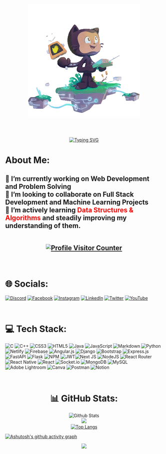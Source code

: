 <!-- <center> -->

<div align="center">
        <a href=""><img src="readme.gif" height="360" /></a>
</div>

<br><br>

 <div align="center">

[![Typing SVG](https://readme-typing-svg.herokuapp.com?font=Lexend&size=32&duration=3500&pause=500&color=3A67CA&center=true&width=435&lines=Hi%2C+I+am+Arin+Paliwal;An+Engineering+Student;A+Full+Stack+Web+Developer;DSA+Learner)]()

 </div>
 
 
# About Me:

<h2>

🔭 I’m currently working on Web Development and Problem Solving<br>👯 I’m looking to collaborate on Full Stack Development and Machine Learning Projects<br>🌱 I’m actively learning <span style="color:red">Data Structures & Algorithms</span> and steadily improving my understanding of them.<br><br>

 <div align="center">
  
 [![Profile Visitor Counter](https://visitcount.itsvg.in/api?id=arin-paliwal&label=Profile%20Views&color=6&icon=2&pretty=true)](https://visitcount.itsvg.in)
  
<br>
  
 </div>
 
# 🌐 Socials:

[![Discord](https://img.shields.io/badge/Discord-%237289DA.svg?logo=discord&logoColor=white)](https://discord.gg/rASr9bPbkb) [![Facebook](https://img.shields.io/badge/Facebook-%231877F2.svg?logo=Facebook&logoColor=white)](https://facebook.com/paliwal.arin) [![Instagram](https://img.shields.io/badge/Instagram-%23E4405F.svg?logo=Instagram&logoColor=white)](https://instagram.com/arin.paliwal) [![LinkedIn](https://img.shields.io/badge/LinkedIn-%230077B5.svg?logo=linkedin&logoColor=white)](https://linkedin.com/in/arinpaliwal) [![Twitter](https://img.shields.io/badge/Twitter-%231DA1F2.svg?logo=Twitter&logoColor=white)](https://twitter.com/arin_paliwal) [![YouTube](https://img.shields.io/badge/YouTube-%23FF0000.svg?logo=YouTube&logoColor=white)](https://www.youtube.com/channel/UC-U6LmG6bRLQ0hzMe7tIsCg)

<br>

# 💻 Tech Stack:

![C](https://img.shields.io/badge/c-%2300599C.svg?style=for-the-badge&logo=c&logoColor=white) ![C++](https://img.shields.io/badge/c++-%2300599C.svg?style=for-the-badge&logo=c%2B%2B&logoColor=white) ![CSS3](https://img.shields.io/badge/css3-%231572B6.svg?style=for-the-badge&logo=css3&logoColor=white) ![HTML5](https://img.shields.io/badge/html5-%23E34F26.svg?style=for-the-badge&logo=html5&logoColor=white) ![Java](https://img.shields.io/badge/java-%23ED8B00.svg?style=for-the-badge&logo=java&logoColor=white) ![JavaScript](https://img.shields.io/badge/javascript-%23323330.svg?style=for-the-badge&logo=javascript&logoColor=%23F7DF1E) ![Markdown](https://img.shields.io/badge/markdown-%23000000.svg?style=for-the-badge&logo=markdown&logoColor=white) ![Python](https://img.shields.io/badge/python-3670A0?style=for-the-badge&logo=python&logoColor=ffdd54)![Netlify](https://img.shields.io/badge/netlify-%23000000.svg?style=for-the-badge&logo=netlify&logoColor=#00C7B7) ![Firebase](https://img.shields.io/badge/firebase-%23039BE5.svg?style=for-the-badge&logo=firebase) ![Angular.js](https://img.shields.io/badge/angular.js-%23E23237.svg?style=for-the-badge&logo=angularjs&logoColor=white) ![Django](https://img.shields.io/badge/django-%23092E20.svg?style=for-the-badge&logo=django&logoColor=white) ![Bootstrap](https://img.shields.io/badge/bootstrap-%23563D7C.svg?style=for-the-badge&logo=bootstrap&logoColor=white) ![Express.js](https://img.shields.io/badge/express.js-%23404d59.svg?style=for-the-badge&logo=express&logoColor=%2361DAFB) ![FastAPI](https://img.shields.io/badge/FastAPI-005571?style=for-the-badge&logo=fastapi) ![Flask](https://img.shields.io/badge/flask-%23000.svg?style=for-the-badge&logo=flask&logoColor=white) ![NPM](https://img.shields.io/badge/NPM-%23000000.svg?style=for-the-badge&logo=npm&logoColor=white) ![JWT](https://img.shields.io/badge/JWT-black?style=for-the-badge&logo=JSON%20web%20tokens)![Next JS](https://img.shields.io/badge/Next-black?style=for-the-badge&logo=next.js&logoColor=white) ![NodeJS](https://img.shields.io/badge/node.js-6DA55F?style=for-the-badge&logo=node.js&logoColor=white) ![React Router](https://img.shields.io/badge/React_Router-CA4245?style=for-the-badge&logo=react-router&logoColor=white) ![React Native](https://img.shields.io/badge/react_native-%2320232a.svg?style=for-the-badge&logo=react&logoColor=%2361DAFB) ![React](https://img.shields.io/badge/react-%2320232a.svg?style=for-the-badge&logo=react&logoColor=%2361DAFB) ![Socket.io](https://img.shields.io/badge/Socket.io-black?style=for-the-badge&logo=socket.io&badgeColor=010101) ![MongoDB](https://img.shields.io/badge/MongoDB-%234ea94b.svg?style=for-the-badge&logo=mongodb&logoColor=white) ![MySQL](https://img.shields.io/badge/mysql-%2300f.svg?style=for-the-badge&logo=mysql&logoColor=white) ![Adobe Lightroom](https://img.shields.io/badge/Adobe%20Lightroom-31A8FF.svg?style=for-the-badge&logo=Adobe%20Lightroom&logoColor=white) ![Canva](https://img.shields.io/badge/Canva-%2300C4CC.svg?style=for-the-badge&logo=Canva&logoColor=white) ![Postman](https://img.shields.io/badge/Postman-FF6C37?style=for-the-badge&logo=postman&logoColor=white) ![Notion](https://img.shields.io/badge/Notion-%23000000.svg?style=for-the-badge&logo=notion&logoColor=white)

<div align="center">
 <br>

# 📊 GitHub Stats:

![Github Stats](https://github-readme-stats.vercel.app/api?username=arin-paliwal&theme=material-palenight&hide_border=true&include_all_commits=true&count_private=true&card_width=500)<br>
![](https://github-readme-streak-stats.herokuapp.com/?user=arin-paliwal&theme=material-palenight&hide_border=true&card_width=500)<br/>
[![Top Langs](https://github-readme-stats.vercel.app/api/top-langs/?username=arin-paliwal&exclude_repo=arin-paliwal.Diabetes-Prediction-System&layout=compact&theme=material-palenight&hide_border=true&hide=Jupyter%20Notebook&langs_count=6&javascript=20&card_width=500&card_height=500)](https://github.com/anuraghazra/github-readme-stats)

</div>

[![Ashutosh's github activity graph](https://github-readme-activity-graph.cyclic.app/graph?username=arin-paliwal&theme=rogue)](https://github.com/ashutosh00710/github-readme-activity-graph)

<div align="center">
 
![](https://quotes-github-readme.vercel.app/api?type=horizontal&theme=merko)
 
</div>
